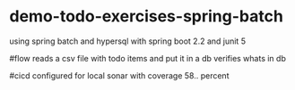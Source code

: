 # demo-todo-exercises-spring-batch

using spring batch and hypersql
with spring boot 2.2 and junit 5

#flow
reads a csv file with todo items and put it in a db
verifies whats in db

#cicd
configured for local sonar with coverage 58.. percent

